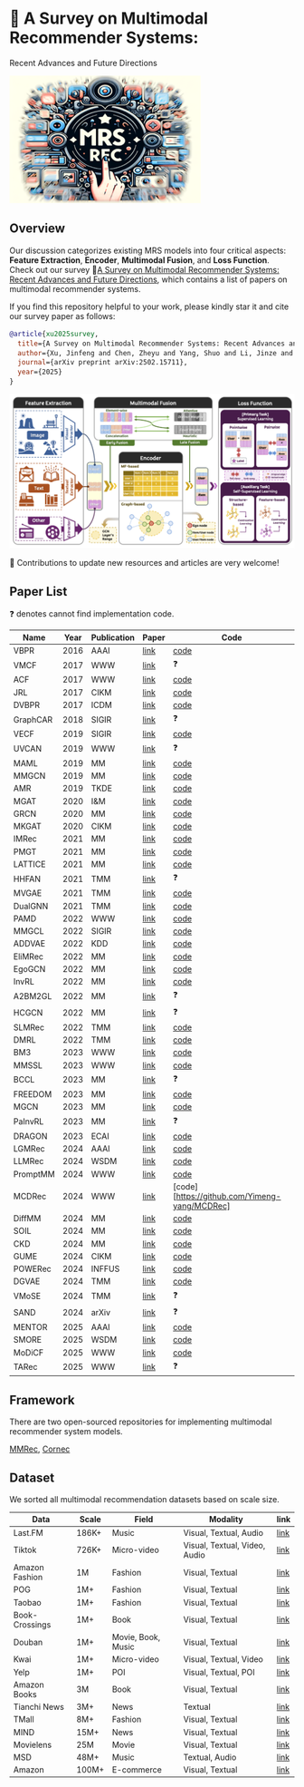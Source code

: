 # 🚀 A Survey on Multimodal Recommender Systems:
Recent Advances and Future Directions



<img src="image/logo-blur.png" style="zoom: 33%;" />

## Overview 

Our discussion categorizes existing MRS models into four critical aspects: **Feature Extraction**, **Encoder**, **Multimodal Fusion**, and **Loss Function**. Check out our survey 📄[A Survey on Multimodal Recommender Systems:
Recent Advances and Future Directions](https://arxiv.org/abs/2502.15711), which contains a list of papers on multimodal recommender systems.

If you find this repository helpful to your work, please kindly star it and cite our survey paper as follows:
```bibtex
@article{xu2025survey,
  title={A Survey on Multimodal Recommender Systems: Recent Advances and Future Directions},
  author={Xu, Jinfeng and Chen, Zheyu and Yang, Shuo and Li, Jinze and Wang, Wei and Hu, Xiping and Hoi, Steven and Ngai, Edith},
  journal={arXiv preprint arXiv:2502.15711},
  year={2025}
}
```

<img src="image/overview.png"/>



🤗 Contributions to update new resources and articles are very welcome!



## Paper List

:question: denotes cannot find implementation code. 

| Name     | Year | Publication | Paper                                                        | Code                                                         |
| -------- | ---- | ----------- | ------------------------------------------------------------ | ------------------------------------------------------------ |
| VBPR     | 2016 | AAAI        | [link](https://arxiv.org/pdf/1510.01784)                     | [code](https://github.com/arogers1/VBPR)                     |
| VMCF     | 2017 | WWW         | [link](https://dl.acm.org/doi/10.1145/3038912.3052581)       | :question:                                                   |
| ACF      | 2017 | WWW         | [link](https://dl.acm.org/doi/10.1145/3077136.3080797)       | [code](https://github.com/ChenJingyuan91/ACF)                |
| JRL      | 2017 | CIKM        | [link](https://dl.acm.org/doi/10.1145/3132847.3132892)       | [code](https://github.com/QingyaoAi/Joint-Representation-Learning-for-Top-N-Recommendation) |
| DVBPR    | 2017 | ICDM        | [link](https://arxiv.org/pdf/1711.02231)                     | [code](https://github.com/kang205/DVBPR)                     |
| GraphCAR | 2018 | SIGIR       | [link](https://dl.acm.org/doi/10.1145/3209978.3210117)       | :question:                                                   |
| VECF     | 2019 | SIGIR       | [link](https://dl.acm.org/doi/10.1145/3331184.3331254)       | [code](https://github.com/malizheng/VECF)                    |
| UVCAN    | 2019 | WWW         | [link](https://dl.acm.org/doi/10.1145/3308558.3313513)       | :question:                                                   |
| MAML     | 2019 | MM          | [link](https://dl.acm.org/doi/10.1145/3343031.3350953)       | [code](https://github.com/liufancs/MAML)                     |
| MMGCN    | 2019 | MM          | [link](https://dl.acm.org/doi/10.1145/3343031.3351034)       | [code](https://github.com/weiyinwei/MMGCN)                   |
| AMR      | 2019 | TKDE        | [link](https://ieeexplore.ieee.org/abstract/document/8618394) | [code](https://github.com/duxy-me/AMR)                       |
| MGAT     | 2020 | I&M         | [link](https://www.sciencedirect.com/science/article/abs/pii/S0306457320300182) | [code](https://github.com/zltao/MGAT)                        |
| GRCN     | 2020 | MM          | [link](https://dl.acm.org/doi/10.1145/3394171.3413556)       | [code](https://github.com/weiyinwei/GRCN)                    |
| MKGAT    | 2020 | CIKM        | [link](https://dl.acm.org/doi/10.1145/3340531.3411947)       | [code](https://github.com/QuXiaolong0812/mkgcn)              |
| IMRec    | 2021 | MM          | [link](https://dl.acm.org/doi/10.1145/3474085.3475514)       | [code](https://github.com/jiahaoxun/imrec)                   |
| PMGT     | 2021 | MM          | [link](https://arxiv.org/pdf/2010.12284)                     | [code](https://github.com/uoo723/PMGT)                       |
| LATTICE  | 2021 | MM          | [link](https://dl.acm.org/doi/10.1145/3474085.3475259)       | [code](https://github.com/CRIPAC-DIG/LATTICE)                |
| HHFAN    | 2021 | TMM         | [link](https://ieeexplore.ieee.org/document/9360479)         | :question:                                                   |
| MVGAE    | 2021 | TMM         | [link](https://ieeexplore.ieee.org/abstract/document/9535249/) | [code](https://github.com/jing-1/MVGAE)                      |
| DualGNN  | 2021 | TMM         | [link](https://ieeexplore.ieee.org/document/9662655)         | [code](https://github.com/wqf321/dualgnn)                    |
| PAMD     | 2022 | WWW         | [link](https://dl.acm.org/doi/10.1145/3485447.3512079)       | [code](https://github.com/hantengyue/PAMD)                   |
| MMGCL    | 2022 | SIGIR       | [link](https://dl.acm.org/doi/10.1145/3477495.3532027)       | [code](https://github.com/zxy-ml84/MMGCL)                    |
| ADDVAE   | 2022 | KDD         | [link](https://dl.acm.org/doi/10.1145/3534678.3539474)       | [code](https://github.com/PreferredAI/ADDVAE)                |
| EliMRec  | 2022 | MM          | [link](https://dl.acm.org/doi/10.1145/3503161.3548404)       | [code](https://github.com/Xiaohao-Liu/EliMRec)               |
| EgoGCN   | 2022 | MM          | [link](https://dl.acm.org/doi/10.1145/3503161.3548399)       | [code](https://github.com/feiyuchen7/EgoGCN)                 |
| InvRL    | 2022 | MM          | [link](https://dl.acm.org/doi/10.1145/3503161.3548405)       | [code](https://github.com/nickwzk/InvRL)                     |
| A2BM2GL  | 2022 | MM          | [link](https://dl.acm.org/doi/10.1145/3503161.3548420)       | :question:                                                   |
| HCGCN    | 2022 | MM          | [link](https://dl.acm.org/doi/10.1145/3503161.3548119)       | :question:                                                   |
| SLMRec   | 2022 | TMM         | [link](https://ieeexplore.ieee.org/document/9811387)         | [code](https://github.com/zltao/SLMRec)                      |
| DMRL     | 2022 | TMM         | [link](https://arxiv.org/pdf/2203.05406)                     | [code](https://github.com/liufancs/DMRL)                     |
| BM3      | 2023 | WWW         | [link](https://arxiv.org/pdf/2207.05969)                     | [code](https://github.com/enoche/BM3)                        |
| MMSSL    | 2023 | WWW         | [link](https://arxiv.org/pdf/2302.10632)                     | [code](https://github.com/HKUDS/MMSSL)                       |
| BCCL     | 2023 | MM          | [link](https://dl.acm.org/doi/10.1145/3581783.3612568)       | :question:                                                   |
| FREEDOM  | 2023 | MM          | [link](https://arxiv.org/pdf/2211.06924)                     | [code](https://github.com/enoche/FREEDOM)                    |
| MGCN     | 2023 | MM          | [link](https://arxiv.org/pdf/2308.03588)                     | [code](https://github.com/demonph10/MGCN)                    |
| PaInvRL  | 2023 | MM          | [link](https://arxiv.org/pdf/2308.04706)                     | :question:                                                   |
| DRAGON   | 2023 | ECAI        | [link](https://arxiv.org/pdf/2301.12097)                     | [code](https://github.com/hongyurain/DRAGON)                 |
| LGMRec   | 2024 | AAAI        | [link](https://arxiv.org/pdf/2312.16400)                     | [code](https://github.com/georgeguo-cn/LGMRec)               |
| LLMRec   | 2024 | WSDM        | [link](https://arxiv.org/pdf/2311.00423)                     | [code](https://github.com/HKUDS/LLMRec)                      |
| PromptMM | 2024 | WWW         | [link](https://arxiv.org/pdf/2402.17188)                     | [code](https://github.com/HKUDS/PromptMM)                    |
| MCDRec   | 2024 | WWW         | [link](https://dl.acm.org/doi/10.1145/3589335.3651956)       | [code][https://github.com/Yimeng-yang/MCDRec]                |
| DiffMM   | 2024 | MM          | [link](https://arxiv.org/pdf/2406.11781)                     | [code](https://github.com/HKUDS/DiffMM)                      |
| SOIL     | 2024 | MM          | [link](https://dl.acm.org/doi/abs/10.1145/3664647.3681207)   | [code](https://github.com/TL-UESTC/SOIL)                     |
| CKD      | 2024 | MM          | [link](https://dl.acm.org/doi/10.1145/3664647.3680626)       | [code](https://github.com/CRIPAC-DIG/Balanced-Multimodal-Rec) |
| GUME     | 2024 | CIKM        | [link](https://arxiv.org/pdf/2407.12338)                     | [code](https://github.com/NanGongNingYi/GUME)                |
| POWERec  | 2024 | INFFUS      | [link](https://www.sciencedirect.com/science/article/abs/pii/S1566253523003056) | [code](https://github.com/hello-dx/POWERec)                  |
| DGVAE    | 2024 | TMM         | [link](https://arxiv.org/abs/2402.16110)                     | [code](https://github.com/xiyou3368/DGVAE)                   |
| VMoSE    | 2024 | TMM         | [link](https://ieeexplore.ieee.org/document/10487870)        | :question:                                                   |
| SAND     | 2024 | arXiv       | [link](https://arxiv.org/pdf/2406.08270)                     | :question:                                                   |
| MENTOR   | 2025 | AAAI        | [link](https://arxiv.org/pdf/2402.19407)                     | [code](https://github.com/Jinfeng-Xu/MENTOR)                 |
| SMORE    | 2025 | WSDM        | [link](https://arxiv.org/pdf/2412.14978)                     | [code](https://github.com/kennethorq/SMORE)                  |
| MoDiCF   | 2025 | WWW         | [link](https://arxiv.org/pdf/2501.11916)                     | [code](https://github.com/JinLi-i/MoDiCF)                    |
| TARec    | 2025 | WWW         | [link](https://openreview.net/pdf?id=ss9UXxbSys)             | :question:                                                   |



## Framework

There are two open-sourced repositories for implementing multimodal recommender system models.

[MMRec](https://github.com/enoche/MMRec), [Cornec](https://github.com/PreferredAI/cornac)



## Dataset

We sorted all multimodal recommendation datasets based on scale size.

| Data           | Scale | Field              | Modality                      | link                                                         |
| -------------- | ----- | ------------------ | ----------------------------- | ------------------------------------------------------------ |
| Last.FM        | 186K+ | Music              | Visual, Textual, Audio        | [link](https://www.heywhale.com/mw/dataset/5cfe0526e727f8002c36b9d9/content) |
| Tiktok         | 726K+ | Micro-video        | Visual, Textual, Video, Audio | [link](https://paperswithcode.com/dataset/tiktok-dataset)    |
| Amazon Fashion | 1M    | Fashion            | Visual, Textual               | [link](https://jmcauley.ucsd.edu/data/amazon/)               |
| POG            | 1M+   | Fashion            | Visual, Textual               | [link](https://drive.google.com/drive/folders/1xFdx5xuNXHGsUVG2VIohFTXf9S7G5veq) |
| Taobao         | 1M+   | Fashion            | Visual, Textual               | [link](https://tianchi.aliyun.com/dataset/52)                |
| Book-Crossings | 1M+   | Book               | Visual, Textual               | [link](http://www2.informatik.uni-freiburg.de/~cziegler/BX/) |
| Douban         | 1M+   | Movie, Book, Music | Visual, Textual               | [link](https://github.com/FengZhu-Joey/GA-DTCDR/tree/main/Data) |
| Kwai           | 1M+   | Micro-video        | Visual, Textual, Video        | [link](https://zenodo.org/record/4023390#.Y9YZ6XZBw7c)       |
| Yelp           | 1M+   | POI                | Visual, Textual, POI          | [link](https://www.yelp.com/dataset)                         |
| Amazon Books   | 3M    | Book               | Visual, Textual               | [link](https://jmcauley.ucsd.edu/data/amazon/)               |
| Tianchi News   | 3M+   | News               | Textual                       | [link](https://tianchi.aliyun.com/competition/entrance/531842/introduction) |
| TMall          | 8M+   | Fashion            | Visual, Textual               | [link](https://tianchi.aliyun.com/dataset/43)                |
| MIND           | 15M+  | News               | Visual, Textual               | [link](https://msnews.github.io/)                            |
| Movielens      | 25M   | Movie              | Visual, Textual               | [link](https://grouplens.org/datasets/movielens/)            |
| MSD            | 48M+  | Music              | Textual, Audio                | [link](http://millionsongdataset.com/challenge/)             |
| Amazon         | 100M+ | E-commerce         | Visual, Textual               | [link](https://cseweb.ucsd.edu/~jmcauley/datasets.html#amazon_reviews) |